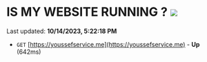 # IS MY WEBSITE RUNNING ? [![](https://img.shields.io/static/v1?label=Sponsor&message=%E2%9D%A4&logo=GitHub&color=%23fe8e86)](https://github.com/sponsors/<username>)

Last updated: **10/14/2023, 5:22:18 PM**

- `GET` [https://youssefservice.me](https://youssefservice.me) - **Up** (642ms)
